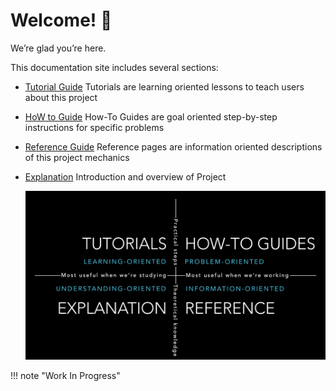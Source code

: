 
# Welcome! 👋

We’re glad you’re here.

This documentation site includes several sections:

- [Tutorial Guide](tutorials/overview.md)
  Tutorials are learning oriented lessons to teach users about this project
  
- [HoW to Guide](how-to/overview.md)
  How-To Guides are goal oriented step-by-step instructions for specific problems
  
- [Reference Guide](reference/overview.md)
  Reference pages are information oriented descriptions of this project mechanics

- [Explanation](expanation/explanation.md)
  Introduction and overview of Project

  ![DIVIO system for documentation](images/overview.png)


!!! note "Work In Progress"
    
